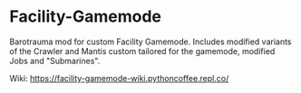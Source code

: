 # Facility-Gamemode
Barotrauma mod for custom Facility Gamemode. Includes modified variants of the Crawler and Mantis custom tailored for the gamemode, modified Jobs and "Submarines".

Wiki: https://facility-gamemode-wiki.pythoncoffee.repl.co/
